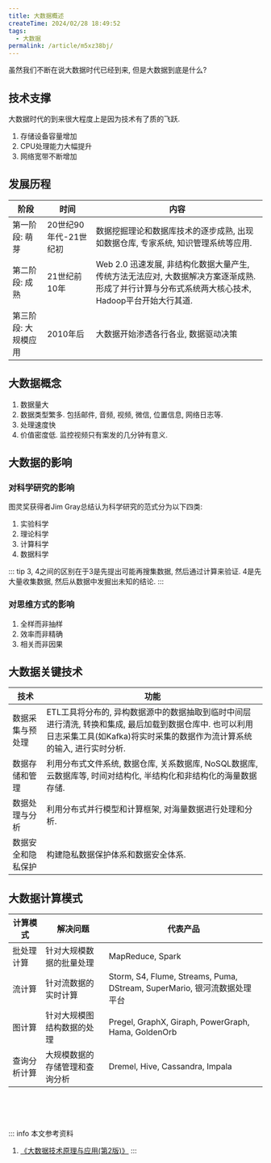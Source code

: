 ```yaml
---
title: 大数据概述
createTime: 2024/02/28 18:49:52
tags:
  - 大数据
permalink: /article/m5xz38bj/
---
```

虽然我们不断在说大数据时代已经到来, 但是大数据到底是什么?
<!-- more -->

## 技术支撑
大数据时代的到来很大程度上是因为技术有了质的飞跃.

1. 存储设备容量增加
2. CPU处理能力大幅提升
3. 网络宽带不断增加

## 发展历程

| 阶段                 | 时间                  | 内容                                                                                                                                              |
| -------------------- | --------------------- | ------------------------------------------------------------------------------------------------------------------------------------------------- |
| 第一阶段: 萌芽       | 20世纪90年代-21世纪初 | 数据挖掘理论和数据库技术的逐步成熟, 出现如数据仓库, 专家系统, 知识管理系统等应用.                                                                 |
| 第二阶段: 成熟       | 21世纪前10年          | Web 2.0 迅速发展, 非结构化数据大量产生, 传统方法无法应对, 大数据解决方案逐渐成熟. 形成了并行计算与分布式系统两大核心技术, Hadoop平台开始大行其道. |
| 第三阶段: 大规模应用 | 2010年后              | 大数据开始渗透各行各业, 数据驱动决策                                                                                                              |


## 大数据概念

1. 数据量大
2. 数据类型繁多. 包括邮件, 音频, 视频, 微信, 位置信息, 网络日志等.
3. 处理速度快
4. 价值密度低. 监控视频只有案发的几分钟有意义.

## 大数据的影响

### 对科学研究的影响

图灵奖获得者Jim Gray总结认为科学研究的范式分为以下四类:

1. 实验科学
2. 理论科学
3. 计算科学
4. 数据科学

::: tip
3, 4之间的区别在于3是先提出可能再搜集数据, 然后通过计算来验证. 4是先大量收集数据, 然后从数据中发掘出未知的结论.
:::

### 对思维方式的影响

1. 全样而非抽样
2. 效率而非精确
3. 相关而非因果

## 大数据关键技术

| 技术               | 功能                                                                                                                                                                              |
| ------------------ | --------------------------------------------------------------------------------------------------------------------------------------------------------------------------------- |
| 数据采集与预处理   | ETL工具将分布的, 异构数据源中的数据抽取到临时中间层进行清洗, 转换和集成, 最后加载到数据仓库中. 也可以利用日志采集工具(如Kafka)将实时采集的数据作为流计算系统的输入, 进行实时分析. |
| 数据存储和管理     | 利用分布式文件系统, 数据仓库, 关系数据库, NoSQL数据库, 云数据库等, 时间对结构化, 半结构化和非结构化的海量数据存储.                                                                |
| 数据处理与分析     | 利用分布式并行模型和计算框架, 对海量数据进行处理和分析.                                                                                                                           |
| 数据安全和隐私保护 | 构建隐私数据保护体系和数据安全体系.                                                                                                                                               |

## 大数据计算模式

| 计算模式     | 解决问题                       | 代表产品                                                                 |
| ------------ | ------------------------------ | ------------------------------------------------------------------------ |
| 批处理计算   | 针对大规模数据的批量处理       | MapReduce, Spark                                                         |
| 流计算       | 针对流数据的实时计算           | Storm, S4, Flume, Streams, Puma, DStream, SuperMario, 银河流数据处理平台 |
| 图计算       | 针对大规模图结构数据的处理     | Pregel, GraphX, Giraph, PowerGraph, Hama, GoldenOrb                      |
| 查询分析计算 | 大规模数据的存储管理和查询分析 | Dremel, Hive, Cassandra, Impala                                          |


<br /><br /><br />

::: info 本文参考资料
1. [《大数据技术原理与应用(第2版)》](https://book.douban.com/subject/27606713/)
:::
